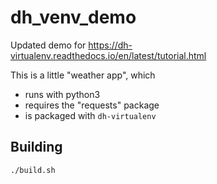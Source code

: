 # dh_venv_demo

Updated demo for https://dh-virtualenv.readthedocs.io/en/latest/tutorial.html

This is a little "weather app", which
* runs with python3
* requires the "requests" package
* is packaged with `dh-virtualenv`

## Building
```bash
./build.sh
```
